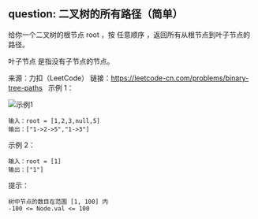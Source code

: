 ## question: 二叉树的所有路径（简单）

给你一个二叉树的根节点 root ，按 任意顺序 ，返回所有从根节点到叶子节点的路径。

叶子节点 是指没有子节点的节点。

来源：力扣（LeetCode）
链接：https://leetcode-cn.com/problems/binary-tree-paths
 
示例 1：

![示例1](https://assets.leetcode.com/uploads/2021/03/12/paths-tree.jpg)

```text
输入：root = [1,2,3,null,5]
输出：["1->2->5","1->3"]
```

示例 2：
```text
输入：root = [1]
输出：["1"]
```

提示：
```text
树中节点的数目在范围 [1, 100] 内
-100 <= Node.val <= 100
```